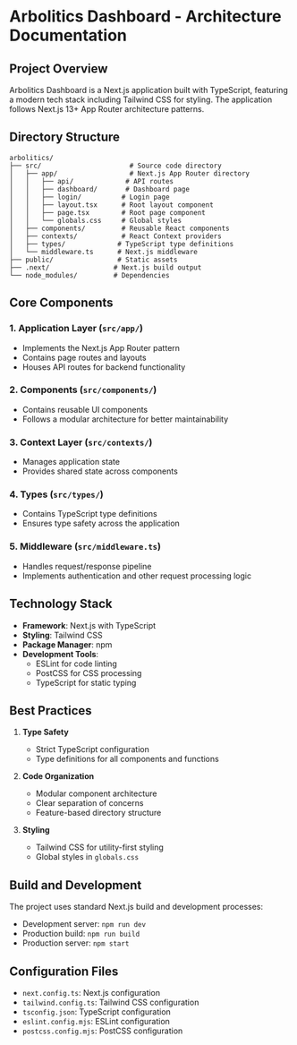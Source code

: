 # Arbolitics Dashboard - Architecture Documentation

## Project Overview
Arbolitics Dashboard is a Next.js application built with TypeScript, featuring a modern tech stack including Tailwind CSS for styling. The application follows Next.js 13+ App Router architecture patterns.

## Directory Structure

```
arbolitics/
├── src/                      # Source code directory
│   ├── app/                  # Next.js App Router directory
│   │   ├── api/             # API routes
│   │   ├── dashboard/       # Dashboard page
│   │   ├── login/          # Login page
│   │   ├── layout.tsx      # Root layout component
│   │   ├── page.tsx        # Root page component
│   │   └── globals.css     # Global styles
│   ├── components/         # Reusable React components
│   ├── contexts/           # React Context providers
│   ├── types/             # TypeScript type definitions
│   └── middleware.ts      # Next.js middleware
├── public/                # Static assets
├── .next/                # Next.js build output
└── node_modules/         # Dependencies
```

## Core Components

### 1. Application Layer (`src/app/`)
- Implements the Next.js App Router pattern
- Contains page routes and layouts
- Houses API routes for backend functionality

### 2. Components (`src/components/`)
- Contains reusable UI components
- Follows a modular architecture for better maintainability

### 3. Context Layer (`src/contexts/`)
- Manages application state
- Provides shared state across components

### 4. Types (`src/types/`)
- Contains TypeScript type definitions
- Ensures type safety across the application

### 5. Middleware (`src/middleware.ts`)
- Handles request/response pipeline
- Implements authentication and other request processing logic

## Technology Stack

- **Framework**: Next.js with TypeScript
- **Styling**: Tailwind CSS
- **Package Manager**: npm
- **Development Tools**:
  - ESLint for code linting
  - PostCSS for CSS processing
  - TypeScript for static typing

## Best Practices

1. **Type Safety**
   - Strict TypeScript configuration
   - Type definitions for all components and functions

2. **Code Organization**
   - Modular component architecture
   - Clear separation of concerns
   - Feature-based directory structure

3. **Styling**
   - Tailwind CSS for utility-first styling
   - Global styles in `globals.css`

## Build and Development

The project uses standard Next.js build and development processes:
- Development server: `npm run dev`
- Production build: `npm run build`
- Production server: `npm start`

## Configuration Files

- `next.config.ts`: Next.js configuration
- `tailwind.config.ts`: Tailwind CSS configuration
- `tsconfig.json`: TypeScript configuration
- `eslint.config.mjs`: ESLint configuration
- `postcss.config.mjs`: PostCSS configuration
